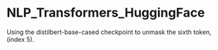 # NLP_Transformers_HuggingFace
Using the distilbert-base-cased checkpoint to unmask the sixth token, (index 5).
